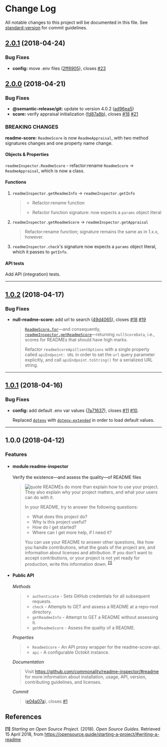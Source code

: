 # Change Log

All notable changes to this project will be documented in this file. See [standard-version](https://github.com/conventional-changelog/standard-version) for commit guidelines.

<a name="2.0.1"></a>

## [2.0.1](https://github.com/commonality/readme-inspector/compare/v2.0.0...v2.0.1) (2018-04-24)

### Bug Fixes

* **config:** move .env files ([2ff8905](https://github.com/commonality/readme-inspector/commit/2ff8905)), closes [#23](https://github.com/commonality/readme-inspector/issues/23)

<a name="2.0.0"></a>

## [2.0.0](https://github.com/commonality/readme-inspector/compare/v1.0.2...v2.0.0) (2018-04-21)

### Bug Fixes

* **@semantic-release/git:** update to version 4.0.2 ([ad96ea5](https://github.com/commonality/readme-inspector/commit/ad96ea5))
* **score:** verify appraisal initialization ([fd87a8b](https://github.com/commonality/readme-inspector/commit/fd87a8b)), closes [#18](https://github.com/commonality/readme-inspector/issues/18) [#21](https://github.com/commonality/readme-inspector/issues/21)

### BREAKING CHANGES

**readme-score:** `ReadmeScore` is now `ReadmeAppraisal`, with two method signatures changes and one property name change.

#### Objects & Properties

`readmeInspector.ReadmeScore` - refactor:rename `ReadmeScore` → `ReadmeAppraisal`, which is now a class.

#### Functions

1.  `readmeInspector.getReadmeInfo` → `readmeInspector.getInfo`

    > * Refactor:rename function
    >
    > * Refactor function signature: now expects a `params` object literal

2.  `readmeInspector.getReadmeScore` → `readmeInspector.getAppraisal`

    > Refactor:rename function; signature remains the same as in 1.x.x,
    > however.

3.  `readmeInspector.check`'s signature now expects a `params` object literal,
    which it passes to `getInfo`.

#### API tests

Add API (integration) tests.

---

<a name="1.0.2"></a>

## [1.0.2](https://github.com/commonality/readme-inspector/compare/v1.0.1...v1.0.2) (2018-04-17)

### Bug Fixes

* **null-readme-score:** add url to search ([49d4065](https://github.com/commonality/readme-inspector/commit/49d4065)), closes [#18](https://github.com/commonality/readme-inspector/issues/18) [#19](https://github.com/commonality/readme-inspector/issues/19)

  > [`ReadmeScore.for`](https://github.com/commonality/readme-inspector/blob/master/lib/readme-score.js#L60)&mdash;and consequently, [`readmeInspector.getReadmeScore`](https://github.com/commonality/readme-inspector/blob/master/lib/index.js#L150)&mdash;returning `nullScoreData`, i.e., scores for READMEs that should have high marks.
  >
  > Refactor `readmeScoreApiClientOptions` with a single property called `apiEndpoint: URL` in order to set the `url` query parameter explicitly, and call `apiEndpoint.toString()` for a serialized URL string.

---

<a name="1.0.1"></a>

## [1.0.1](https://github.com/commonality/readme-inspector/compare/v1.0.0...v1.0.1) (2018-04-16)

### Bug Fixes

* **config:** add default .env var values ([7a71637](https://github.com/commonality/readme-inspector/commit/7a71637)), closes [#11](https://github.com/commonality/readme-inspector/issues/11) [#10](https://github.com/commonality/readme-inspector/issues/10).

  Replaced [`dotenv`][dotenv-url] with [`dotenv-extended`][dotenv-extended-url] in order to load default values.

---

<a name="1.0.0"></a>

## 1.0.0 (2018-04-12)

### Features

* #### module:readme-inspector

  Verify the existence—and assess the quality—of README files

  > ![quote][octicon-quote] READMEs do more than explain how to use your project. They also
  > explain why your project matters, and what your users can do with it.
  >
  > In your README, try to answer the following questions:
  >
  > * What does this project do?
  > * Why is this project useful?
  > * How do I get started?
  > * Where can I get more help, if I need it?
  >
  > You can use your README to answer other questions, like how you handle
  > contributions, what the goals of the project are, and information about
  > licenses and attribution. If you don’t want to accept contributions, or
  > your project is not yet ready for production, write this information down. <sup><a href="#ref-1" title="View reference.">[1]</a></sup>

* #### Public API

  _Methods_

  > * `authenticate` - Sets GitHub credentials for all subsequent requests.
  > * `check` - Attempts to GET and assess a README at a repo-root directory.
  > * `getReadmeInfo` - Attempt to GET a README without assessing it.
  > * `getReadmeScore` - Assess the quality of a README.

  _Properties_

  > * `ReadmeScore` - An API proxy wrapper for the readme-score-api.
  > * `api` - A configurable Octokit instance.

  _Documentation_

  > Visit <https://github.com/commonality/readme-inspector/#readme> for
  > more information about installation, usage, API, version,
  > contributing guidelines, and licenses.

  _Commit_

  > ([e04a07a](https://github.com/commonality/readme-inspector/commit/e04a07a)), closes [#1](https://github.com/commonality/readme-inspector/issues/1)

## References

<a name="ref-1"></a>
**[1]** _Starting an Open Source Project._ (2018). _Open Source Guides._ Retrieved 15 April 2018, from <https://opensource.guide/starting-a-project/#writing-a-readme>

[octicon-quote]: https://cdnjs.cloudflare.com/ajax/libs/octicons/4.4.0/svg/quote.svg
[dotenv-url]: https://github.com/motdotla/dotenv
[dotenv-extended-url]: https://github.com/keithmorris/node-dotenv-extended
